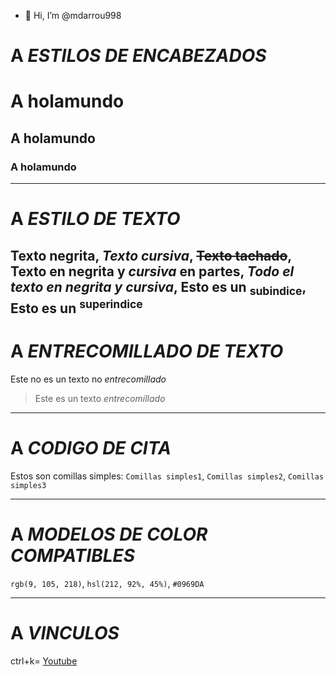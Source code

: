 - 👋 Hi, I’m @mdarrou998
# A ***ESTILOS DE ENCABEZADOS***
# A holamundo
## A holamundo
### A holamundo
--------------------------------
# A ***ESTILO DE TEXTO***
**Texto negrita**,
_Texto cursiva_,
~~Texto tachado~~,
**Texto en negrita y _cursiva_ en partes**,
***Todo el texto en negrita y cursiva***,
Esto es un <sub>subindice</sub>,
Esto es un <sup>superindice</sup>
----------------------------------
# A ***ENTRECOMILLADO DE TEXTO***
Este no es un texto no _entrecomillado_
> Este es un texto _entrecomillado_
----------------------------------
# A ***CODIGO DE CITA***
Estos son comillas simples:
`Comillas simples1`,
`Comillas simples2`,
`Comillas simples3`

----------------------------------
# A ***MODELOS DE COLOR COMPATIBLES***
`rgb(9, 105, 218)`,
`hsl(212, 92%, 45%)`,
`#0969DA`

----------------------------------
# A ***VINCULOS***
ctrl+k=
[Youtube](www.youtube.com)
